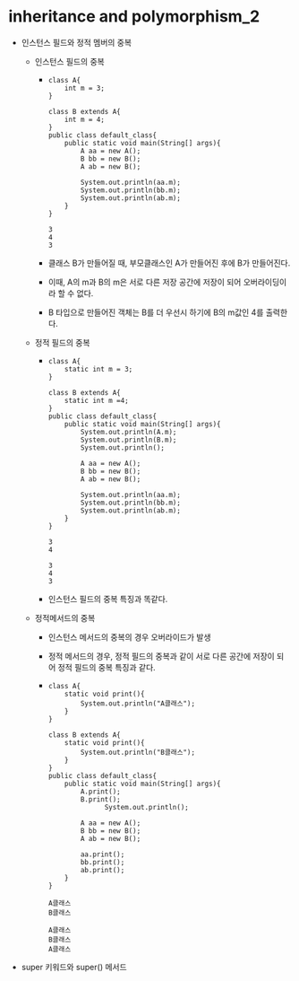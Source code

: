 # inheritance and polymorphism_2

- 인스턴스 필드와 정적 멤버의 중복

  - 인스턴스 필드의 중복

    - ```
      class A{
          int m = 3;
      }
      
      class B extends A{
          int m = 4;
      }
      public class default_class{
          public static void main(String[] args){
              A aa = new A();
              B bb = new B();
              A ab = new B();
      
              System.out.println(aa.m);
              System.out.println(bb.m);
              System.out.println(ab.m);
          }
      }
      ```

      ```
      3
      4
      3
      ```

    - 클래스 B가 만들어질 때, 부모클래스인 A가 만들어진 후에 B가 만들어진다.

    - 이때, A의 m과 B의 m은 서로 다른 저장 공간에 저장이 되어 오버라이딩이라 할 수 없다. 

    - B 타입으로 만들어진 객체는 B를 더 우선시 하기에 B의 m값인 4를 출력한다.

  - 정적 필드의 중복

    - ```
      class A{
          static int m = 3;
      }
      
      class B extends A{
          static int m =4;
      }
      public class default_class{
          public static void main(String[] args){
              System.out.println(A.m);
              System.out.println(B.m);
              System.out.println();
              
              A aa = new A();
              B bb = new B();
              A ab = new B();
      
              System.out.println(aa.m);
              System.out.println(bb.m);
              System.out.println(ab.m);
          }
      }
      ```

      ```
      3
      4
      
      3
      4
      3
      ```

    - 인스턴스 필드의 중복 특징과 똑같다.

  - 정적메서드의 중복

    - 인스턴스 메서드의 중복의 경우 오버라이드가 발생

    - 정적 메서드의 경우, 정적 필드의 중복과 같이 서로 다른 공간에 저장이 되어 정적 필드의 중복 특징과 같다.

    - ```
      class A{
          static void print(){
              System.out.println("A클래스");
          }
      }
      
      class B extends A{
          static void print(){
              System.out.println("B클래스");
          }
      }
      public class default_class{
          public static void main(String[] args){
              A.print();
              B.print();
      				System.out.println();
      				
              A aa = new A();
              B bb = new B();
              A ab = new B();
      
              aa.print();
              bb.print();
              ab.print();
          }
      }
      ```

      ```
      A클래스
      B클래스
      
      A클래스
      B클래스
      A클래스
      ```

- super 키워드와 super() 메서드